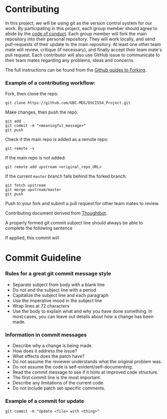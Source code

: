 # Contributing

In this project, we will be using git as the version control system for our work. By participating in this project, each group member should agree to abide by the [code of conduct](https://github.com/UBC-MDS/DSCI554_Project/blob/master/CODE_OF_CONDUCT.md). Each group member will fork the main repository into their personal repository. They will work locally, and send pull-requests of their update to the main repository. At least one other team mate will review,  critique (if necessary), and finally accept their team mate's pull request. Each contributor will also use GitHub issue to communicate to their team mates regarding any problems, ideas and concerns.

The full instructions can be found from the [Github guides to Forking](https://guides.github.com/activities/forking/).

### Example of a contributing workflow:

Fork, then clone the repo:
```
git clone https://github.com/UBC-MDS/DSCI554_Project.git
```

Make changes, then push the repo:
```
git add .
git commit -m "<meaningful_message>"
git push
```

Check if the main repo is added as a remote repo:
```
git remote -v
```

If the main repo is not added:
```
git remote add upstream <original_repo_URL>
```

If the current `master` branch falls behind the forked branch:
```
git fetch upstream
git merge upstream/master
git push
```
Push to your fork and submit a pull request for other team mates to review.

Contributing document derived from [Thoughtbot](https://github.com/thoughtbot/factory_bot_rails/blob/master/CONTRIBUTING.md).

A properly formed git commit subject line should always be able to complete the following sentence

If applied, this commit will <your subject line here>

# Commit Guideline

### Rules for a great git commit message style
* Separate subject from body with a blank line
* Do not end the subject line with a period
* Capitalize the subject line and each paragraph
* Use the imperative mood in the subject line
* Wrap lines at 72 characters
* Use the body to explain what and why you have done something. In most cases, you can leave out details about how a change has been made.

### Information in commit messages
* Describe why a change is being made.
* How does it address the issue?
* What effects does the patch have?
* Do not assume the reviewer understands what the original problem was.
* Do not assume the code is self-evident/self-documenting.
* Read the commit message to see if it hints at improved code structure.
* The first commit line is the most important.
* Describe any limitations of the current code.
* Do not include patch set-specific comments.

### Example of a commit for update

```
git commit -m "Update <file> with <thing>"
```
